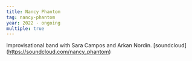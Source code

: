 ```yaml
---
title: Nancy Phantom
tag: nancy-phantom
year: 2022 - ongoing
multiple: true
---
```

Improvisational band with Sara Campos and Arkan Nordin.
[soundcloud] (https://soundcloud.com/nancy_phantom)
